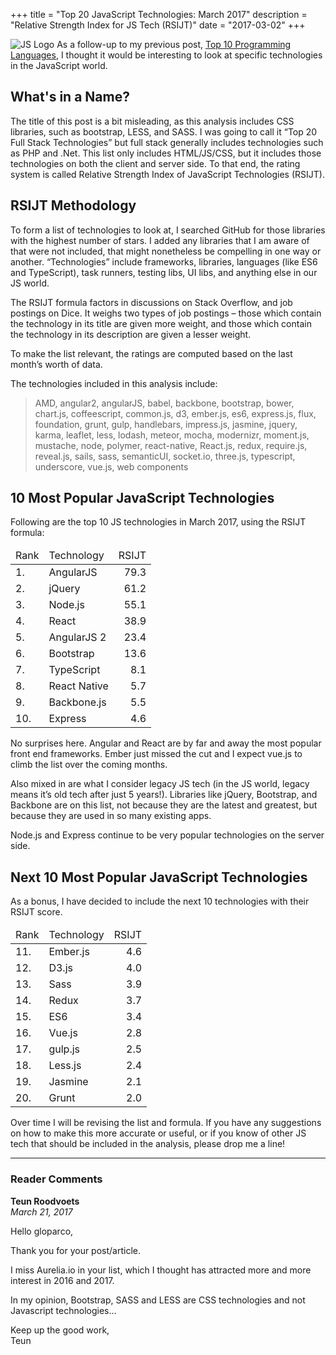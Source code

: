 +++
title       = "Top 20 JavaScript Technologies: March 2017"
description = "Relative Strength Index for JS Tech (RSIJT)"
date        = "2017-03-02"
+++

![JS Logo](/js.jpg) As a follow-up to my previous post, [Top 10 Programming Languages](/top-10-programming-languages-march-2017), I thought it would be interesting to look at specific technologies in the JavaScript world.

## What's in a Name?

The title of this post is a bit misleading, as this analysis includes CSS libraries, such as bootstrap, LESS, and SASS. I was going to call it “Top 20 Full Stack Technologies” but full stack generally includes technologies such as PHP and .Net. This list only includes HTML/JS/CSS, but it includes those technologies on both the client and server side. To that end, the rating system is called Relative Strength Index of JavaScript Technologies (RSIJT).

## RSIJT Methodology

To form a list of technologies to look at, I searched GitHub for those libraries with the highest number of stars. I added any libraries that I am aware of that were not included, that might nonetheless be compelling in one way or another. “Technologies” include frameworks, libraries, languages (like ES6 and TypeScript), task runners, testing libs, UI libs, and anything else in our JS world.

The RSIJT formula factors in discussions on Stack Overflow, and job postings on Dice. It weighs two types of job postings – those which contain the technology in its title are given more weight, and those which contain the technology in its description are given a lesser weight.

To make the list relevant, the ratings are computed based on the last month’s worth of data.

The technologies included in this analysis include:

> AMD, angular2, angularJS, babel, backbone, bootstrap, bower, chart.js, coffeescript, common.js, d3, ember.js, es6, express.js, flux, foundation, grunt, gulp, handlebars, impress.js, jasmine, jquery, karma, leaflet, less, lodash, meteor, mocha, modernizr, moment.js, mustache, node, polymer, react-native, React.js, redux, require.js, reveal.js, sails, sass, semanticUI, socket.io, three.js, typescript, underscore, vue.js, web components

## 10 Most Popular JavaScript Technologies

Following are the top 10 JS technologies in March 2017, using the RSIJT formula:

<center class="moreSpace">
    <table>
        <thead><td>Rank</td><td>Technology</td><td style="text-align:right">RSIJT</td></thead>
        <tr><td>1.</td><td>AngularJS</td><td style="text-align:right">79.3</td></tr>
        <tr><td>2.</td><td>jQuery</td><td style="text-align:right">61.2</td></tr>
        <tr><td>3.</td><td>Node.js</td><td style="text-align:right">55.1</td></tr>
        <tr><td>4.</td><td>React</td><td style="text-align:right">38.9</td></tr>
        <tr><td>5.</td><td>AngularJS 2</td><td style="text-align:right">23.4</td></tr>
        <tr><td>6.</td><td>Bootstrap</td><td style="text-align:right">13.6</td></tr>
        <tr><td>7.</td><td>TypeScript</td><td style="text-align:right">8.1</td></tr>
        <tr><td>8.</td><td>React Native</td><td style="text-align:right">5.7</td></tr>
        <tr><td>9.</td><td>Backbone.js</td><td style="text-align:right">5.5</td></tr>
        <tr><td>10.</td><td>Express</td><td style="text-align:right">4.6</td></tr>
    </table>
</center>

No surprises here. Angular and React are by far and away the most popular front end frameworks. Ember just missed the cut and I expect vue.js to climb the list over the coming months.

Also mixed in are what I consider legacy JS tech (in the JS world, legacy means it’s old tech after just 5 years!). Libraries like jQuery, Bootstrap, and Backbone are on this list, not because they are the latest and greatest, but because they are used in so many existing apps.

Node.js and Express continue to be very popular technologies on the server side.

## Next 10 Most Popular JavaScript Technologies

As a bonus, I have decided to include the next 10 technologies with their RSIJT score.

<center class="moreSpace">
    <table>
    <thead><td>Rank</td><td>Technology</td><td style="text-align:right">RSIJT</td></thead>
    <tr><td>11.</td><td>Ember.js</td><td style="text-align:right">4.6</td></tr>
    <tr><td>12.</td><td>D3.js</td><td style="text-align:right">4.0</td></tr>
    <tr><td>13.</td><td>Sass</td><td style="text-align:right">3.9</td></tr>
    <tr><td>14.</td><td>Redux</td><td style="text-align:right">3.7</td></tr>
    <tr><td>15.</td><td>ES6</td><td style="text-align:right">3.4</td></tr>
    <tr><td>16.</td><td>Vue.js</td><td style="text-align:right">2.8</td></tr>
    <tr><td>17.</td><td>gulp.js</td><td style="text-align:right">2.5</td></tr>
    <tr><td>18.</td><td>Less.js</td><td style="text-align:right">2.4</td></tr>
    <tr><td>19.</td><td>Jasmine</td><td style="text-align:right">2.1</td></tr>
    <tr><td>20.</td><td>Grunt</td><td style="text-align:right">2.0</td></tr>
    </table>
</center>

Over time I will be revising the list and formula. If you have any suggestions on how to make this more accurate or useful, or if you know of other JS tech that should be included in the analysis, please drop me a line!

---

### **Reader Comments**

**Teun Roodvoets**  
*March 21, 2017*
<div class="comment">
Hello gloparco,

Thank you for your post/article.

I miss Aurelia.io in your list, which I thought has attracted more and more interest in 2016 and 2017.

In my opinion, Bootstrap, SASS and LESS are CSS technologies and not Javascript technologies…

Keep up the good work,  
Teun
</div>
